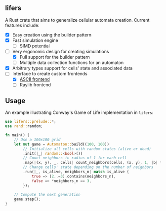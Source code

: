 lifers
------
A Rust crate that aims to generalize cellular automata creation. Current features include:
- [x] Easy creation using the builder pattern
- [x] Fast simulation engine
  - [ ] SIMD potential
- [ ] Very ergonomic design for creating simulations
  - [x] Full support for the builder pattern
  - [ ] Multiple data collection functions for an automaton
- [x] Arbitrary types support for cells' state and associated data
- [ ] Interface to create custom frontends
  - [x] [ASCII frontend](https://github.com/Froloket64/lifers-ascii)
  - [ ] Raylib frontend

## Usage
An example illustrating Conway's Game of Life implementation in `lifers`:
```rust
use lifers::prelude::*;
use rand::random;

fn main() {
    // Use a 100x100 grid
    let mut game = Automaton::build((100, 100))
        // Initialize all cells with random states (alive or dead)
        .init(|_| random::<bool>())
        // Count neighbors in radius of 1 for each cell
        .map(|(x, y), _, cells| count_neighbors(cells, (x, y), 1, |b| *b))
        // Change cells' state depending on the number of neighbors
        .run(|_, is_alive, neighbors_n| match is_alive {
            true => (2..=3).contains(neighbors_n),
            false => *neighbors_n == 3,
        });
    
    // Compute the next generation
    game.step();
}
```
